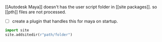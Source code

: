 [[Autodesk Maya]] doesn't has the user script folder in [[site packages]].
so [[pth]] files are not processed. 
- [ ] create a plugin that handles this for maya on startup.

```python
import site
site.addsitedir(r"path/folder")
```


